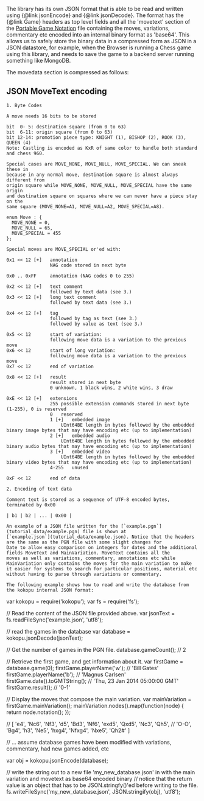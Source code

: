 The library has its own JSON format that is able to be read and written using {@link jsonEncode} and {@link jsonDecode}.
The format has the {@link Game} headers as top level fields and all the 'movetext' section of the [Portable Game Notation](https://en.wikipedia.org/wiki/Portable_Game_Notation) file containing the moves, variations, commentary etc encoded into an internal binary
format as 'base64'. This allows us to safely store the binary data in a compressed form as JSON in a JSON datastore, for example, when
the Browser is running a Chess game using this library, and needs to save the game to a backend server running something like MongoDB.

The movedata section is compressed as follows:

JSON MoveText encoding
----------------------

```
1. Byte Codes

A move needs 16 bits to be stored

bit  0- 5: destination square (from 0 to 63)
bit  6-11: origin square (from 0 to 63)
bit 12-14: promotion piece type: KNIGHT (1), BISHOP (2), ROOK (3), QUEEN (4)
Note: Castling is encoded as KxR of same color to handle both standard and chess 960.

Special cases are MOVE_NONE, MOVE_NULL, MOVE_SPECIAL. We can sneak these in
because in any normal move, destination square is almost always different from
origin square while MOVE_NONE, MOVE_NULL, MOVE_SPECIAL have the same origin
and destination square on squares where we can never have a piece stay on the
same square (MOVE_NONE=A1, MOVE_NULL=A2, MOVE_SPECIAL=A8).

enum Move : {
  MOVE_NONE = 0,
  MOVE_NULL = 65,
  MOVE_SPECIAL = 455
};

Special moves are MOVE_SPECIAL or'ed with:

0x1 << 12 [+]	annotation
				NAG code stored in next byte

0x0 .. 0xFF	    annotation (NAG codes 0 to 255)

0x2 << 12 [+]	text comment
				followed by text data (see 3.)
0x3 << 12 [+]	long text comment
				followed by text data (see 3.)

0x4 << 12 [+]	tag
				followed by tag as text (see 3.)
                followed by value as text (see 3.)

0x5 << 12		start of variation:
				following move data is a variation to the previous move
0x6 << 12		start of long variation:
				following move data is a variation to the previous move
0x7 << 12		end of variation

0x8 << 12 [+]	result
				result stored in next byte
				0 unknown, 1 black wins, 2 white wins, 3 draw

0xE << 12 [+]	extensions
				255 possible extension commands stored in next byte (1-255), 0 is reserved
				0	reserved
				1 [+] 	embedded image
					UInt64BE length in bytes followed by the embedded binary image bytes that may have encoding etc (up to implementation)
				2 [+] 	embedded audio
					UInt64BE length in bytes followed by the embedded binary audio bytes that may have encoding etc (up to implementation)
				3 [+]	embedded video
					UInt64BE length in bytes followed by the embedded binary video bytes that may have encoding etc (up to implementation)
				4-255	unused

0xF << 12		end of data

2. Encoding of text data

Comment text is stored as a sequence of UTF-8 encoded bytes, terminated by 0x00

| b1 | b2 | ... | 0x00 |

An example of a JSON file written for the [`example.pgn`](tutorial_data/example.pgn) file is shown at
[`example.json`](tutorial_data/example.json). Notice that the headers are the same as the PGN file with some slight changes for
Date to allow easy comparison on integers for dates and the additional fields MoveText and MainVariation. MoveText contains all the
moves as well as variations, commentary, annotations etc while MainVariation only contains the moves for the main variation to make
it easier for systems to search for particular positions, material etc without having to parse through variations or commentary.

The following example shows how to read and write the database from the kokopu internal JSON format:

```
var kokopu = require('kokopu');
var fs = require('fs');

// Read the content of the JSON file provided above.
var jsonText = fs.readFileSync('example.json', 'utf8');

// read the games in the database
var database = kokopu.jsonDecode(jsonText);

// Get the number of games in the PGN file.
database.gameCount(); // 2

// Retrieve the first game, and get information about it.
var firstGame = database.game(0);
firstGame.playerName('w'); // 'Bill Gates'
firstGame.playerName('b'); // 'Magnus Carlsen'
firstGame.date().toGMTString(); // 'Thu, 23 Jan 2014 05:00:00 GMT'
firstGame.result(); // '0-1'

// Display the moves that compose the main variation.
var mainVariation = firstGame.mainVariation();
mainVariation.nodes().map(function(node) { return node.notation(); });

// [ 'e4', 'Nc6', 'Nf3', 'd5', 'Bd3', 'Nf6', 'exd5', 'Qxd5', 'Nc3', 'Qh5',
// 'O-O', 'Bg4', 'h3', 'Ne5', 'hxg4', 'Nfxg4', 'Nxe5', 'Qh2#' ]

// ... assume database games have been modified with variations, commentary, had new games added, etc

var obj = kokopu.jsonEncode(database);

// write the string out to a new file 'my_new_database.json' in with the main variation and movetext as base64 encoded binary
// notice that the return value is an object that has to be JSON.stringfy()'ed before writing to the file.
fs.writeFileSync('my_new_database.json', JSON.stringify(obj), 'utf8');

```